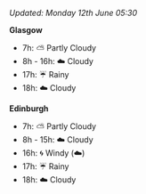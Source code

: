 *Updated: Monday 12th June 05:30*

**Glasgow**

* 7h: :partly_sunny: Partly Cloudy
* 8h - 16h: :cloud: Cloudy
* 17h: :umbrella: Rainy
* 18h: :cloud: Cloudy

**Edinburgh**

* 7h: :partly_sunny: Partly Cloudy
* 8h - 15h: :cloud: Cloudy
* 16h: :cyclone: Windy (:cloud:)
* 17h: :umbrella: Rainy
* 18h: :cloud: Cloudy
